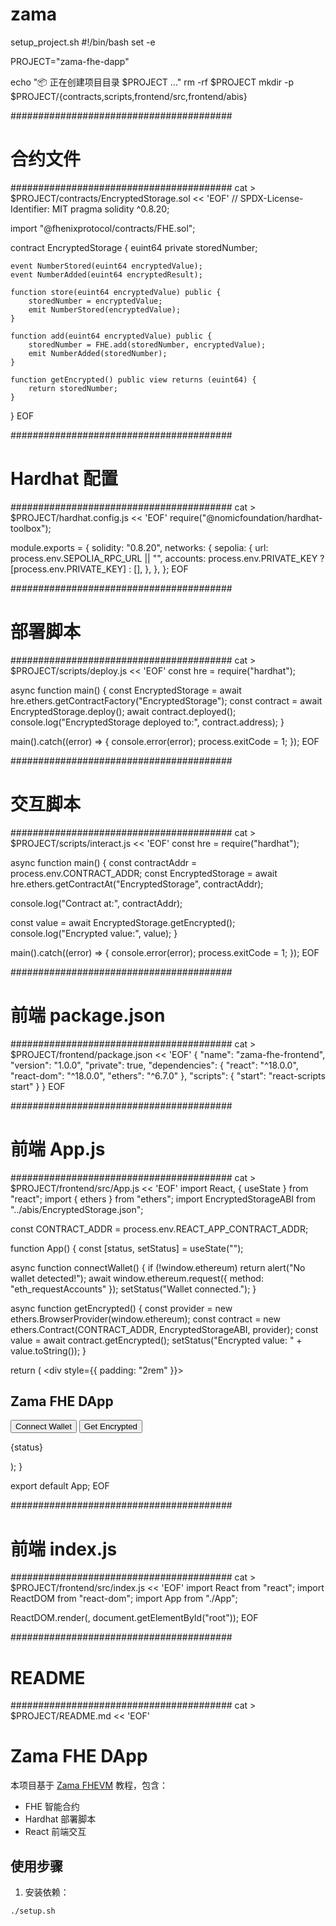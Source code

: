 # zama
setup_project.sh
#!/bin/bash
set -e
  
PROJECT="zama-fhe-dapp"

echo "📦 正在创建项目目录 $PROJECT ..."
rm -rf $PROJECT
mkdir -p $PROJECT/{contracts,scripts,frontend/src,frontend/abis}

########################################
# 合约文件
########################################
cat > $PROJECT/contracts/EncryptedStorage.sol << 'EOF'
// SPDX-License-Identifier: MIT
pragma solidity ^0.8.20;

import "@fhenixprotocol/contracts/FHE.sol";

contract EncryptedStorage {
    euint64 private storedNumber;

    event NumberStored(euint64 encryptedValue);
    event NumberAdded(euint64 encryptedResult);

    function store(euint64 encryptedValue) public {
        storedNumber = encryptedValue;
        emit NumberStored(encryptedValue);
    }

    function add(euint64 encryptedValue) public {
        storedNumber = FHE.add(storedNumber, encryptedValue);
        emit NumberAdded(storedNumber);
    }

    function getEncrypted() public view returns (euint64) {
        return storedNumber;
    }
}
EOF

########################################
# Hardhat 配置
########################################
cat > $PROJECT/hardhat.config.js << 'EOF'
require("@nomicfoundation/hardhat-toolbox");

module.exports = {
  solidity: "0.8.20",
  networks: {
    sepolia: {
      url: process.env.SEPOLIA_RPC_URL || "",
      accounts: process.env.PRIVATE_KEY ? [process.env.PRIVATE_KEY] : [],
    },
  },
};
EOF

########################################
# 部署脚本
########################################
cat > $PROJECT/scripts/deploy.js << 'EOF'
const hre = require("hardhat");

async function main() {
  const EncryptedStorage = await hre.ethers.getContractFactory("EncryptedStorage");
  const contract = await EncryptedStorage.deploy();
  await contract.deployed();
  console.log("EncryptedStorage deployed to:", contract.address);
}

main().catch((error) => {
  console.error(error);
  process.exitCode = 1;
});
EOF

########################################
# 交互脚本
########################################
cat > $PROJECT/scripts/interact.js << 'EOF'
const hre = require("hardhat");

async function main() {
  const contractAddr = process.env.CONTRACT_ADDR;
  const EncryptedStorage = await hre.ethers.getContractAt("EncryptedStorage", contractAddr);

  console.log("Contract at:", contractAddr);

  const value = await EncryptedStorage.getEncrypted();
  console.log("Encrypted value:", value);
}

main().catch((error) => {
  console.error(error);
  process.exitCode = 1;
});
EOF

########################################
# 前端 package.json
########################################
cat > $PROJECT/frontend/package.json << 'EOF'
{
  "name": "zama-fhe-frontend",
  "version": "1.0.0",
  "private": true,
  "dependencies": {
    "react": "^18.0.0",
    "react-dom": "^18.0.0",
    "ethers": "^6.7.0"
  },
  "scripts": {
    "start": "react-scripts start"
  }
}
EOF

########################################
# 前端 App.js
########################################
cat > $PROJECT/frontend/src/App.js << 'EOF'
import React, { useState } from "react";
import { ethers } from "ethers";
import EncryptedStorageABI from "../abis/EncryptedStorage.json";

const CONTRACT_ADDR = process.env.REACT_APP_CONTRACT_ADDR;

function App() {
  const [status, setStatus] = useState("");

  async function connectWallet() {
    if (!window.ethereum) return alert("No wallet detected!");
    await window.ethereum.request({ method: "eth_requestAccounts" });
    setStatus("Wallet connected.");
  }

  async function getEncrypted() {
    const provider = new ethers.BrowserProvider(window.ethereum);
    const contract = new ethers.Contract(CONTRACT_ADDR, EncryptedStorageABI, provider);
    const value = await contract.getEncrypted();
    setStatus("Encrypted value: " + value.toString());
  }

  return (
    <div style={{ padding: "2rem" }}>
      <h2>Zama FHE DApp</h2>
      <button onClick={connectWallet}>Connect Wallet</button>
      <button onClick={getEncrypted}>Get Encrypted</button>
      <p>{status}</p>
    </div>
  );
}

export default App;
EOF

########################################
# 前端 index.js
########################################
cat > $PROJECT/frontend/src/index.js << 'EOF'
import React from "react";
import ReactDOM from "react-dom";
import App from "./App";

ReactDOM.render(<App />, document.getElementById("root"));
EOF

########################################
# README
########################################
cat > $PROJECT/README.md << 'EOF'
# Zama FHE DApp

本项目基于 [Zama FHEVM](https://docs.zama.ai/) 教程，包含：
- FHE 智能合约
- Hardhat 部署脚本
- React 前端交互

## 使用步骤

1. 安装依赖：
```bash
./setup.sh
